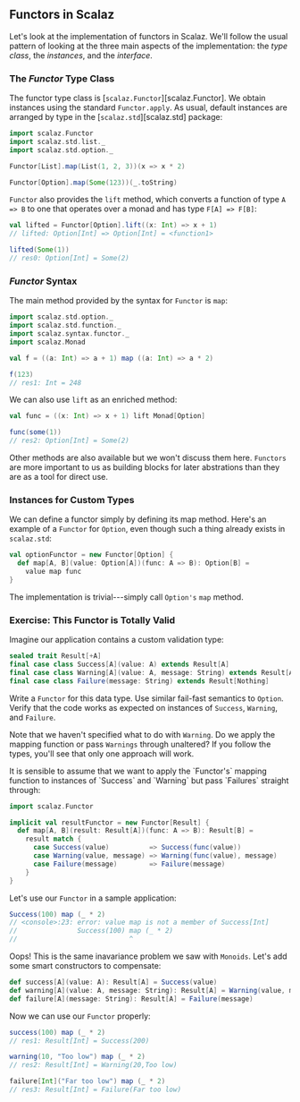 ## Functors in Scalaz

Let's look at the implementation of functors in Scalaz. We'll follow the usual pattern of looking at the three main aspects of the implementation: the *type class*, the *instances*, and the *interface*.

### The *Functor* Type Class

The functor type class is [`scalaz.Functor`][scalaz.Functor]. We obtain instances using the standard `Functor.apply`. As usual, default instances are arranged by type in the [`scalaz.std`][scalaz.std] package:

~~~ scala
import scalaz.Functor
import scalaz.std.list._
import scalaz.std.option._

Functor[List].map(List(1, 2, 3))(x => x * 2)

Functor[Option].map(Some(123))(_.toString)
~~~

`Functor` also provides the `lift` method, which converts a function of type `A => B` to one that operates over a monad and has type `F[A] => F[B]`:

~~~ scala
val lifted = Functor[Option].lift((x: Int) => x + 1)
// lifted: Option[Int] => Option[Int] = <function1>

lifted(Some(1))
// res0: Option[Int] = Some(2)
~~~

### *Functor* Syntax

The main method provided by the syntax for `Functor` is `map`:

~~~ scala
import scalaz.std.option._
import scalaz.std.function._
import scalaz.syntax.functor._
import scalaz.Monad

val f = ((a: Int) => a + 1) map ((a: Int) => a * 2)

f(123)
// res1: Int = 248
~~~

We can also use `lift` as an enriched method:

~~~ scala
val func = ((x: Int) => x + 1) lift Monad[Option]

func(some(1))
// res2: Option[Int] = Some(2)
~~~

Other methods are also available but we won't discuss them here. `Functors` are more important to us as building blocks for later abstrations than they are as a tool for direct use.

### Instances for Custom Types

We can define a functor simply by defining its map method. Here's an example of a `Functor` for `Option`, even though such a thing already exists in `scalaz.std`:

~~~ scala
val optionFunctor = new Functor[Option] {
  def map[A, B](value: Option[A])(func: A => B): Option[B] =
    value map func
}
~~~

The implementation is trivial---simply call `Option's` `map` method.

### Exercise: This Functor is Totally Valid

Imagine our application contains a custom validation type:

~~~ scala
sealed trait Result[+A]
final case class Success[A](value: A) extends Result[A]
final case class Warning[A](value: A, message: String) extends Result[A]
final case class Failure(message: String) extends Result[Nothing]
~~~

Write a `Functor` for this data type. Use similar fail-fast semantics to `Option`. Verify that the code works as expected on instances of `Success`, `Warning`, and `Failure`.

Note that we haven't specified what to do with `Warning`. Do we apply the mapping function or pass `Warnings` through unaltered? If you follow the types, you'll see that only one approach will work.

<div class="solution">
It is sensible to assume that we want to apply the `Functor's` mapping function to instances of `Success` and `Warning` but pass `Failures` straight through:

~~~ scala
import scalaz.Functor

implicit val resultFunctor = new Functor[Result] {
  def map[A, B](result: Result[A])(func: A => B): Result[B] =
    result match {
      case Success(value)          => Success(func(value))
      case Warning(value, message) => Warning(func(value), message)
      case Failure(message)        => Failure(message)
    }
}
~~~

Let's use our `Functor` in a sample application:

~~~ scala
Success(100) map (_ * 2)
// <console>:23: error: value map is not a member of Success[Int]
//               Success(100) map (_ * 2)
//                            ^
~~~

Oops! This is the same inavariance problem we saw with `Monoids`. Let's add some smart constructors to compensate:

~~~ scala
def success[A](value: A): Result[A] = Success(value)
def warning[A](value: A, message: String): Result[A] = Warning(value, message)
def failure[A](message: String): Result[A] = Failure(message)
~~~

Now we can use our `Functor` properly:

~~~ scala
success(100) map (_ * 2)
// res1: Result[Int] = Success(200)

warning(10, "Too low") map (_ * 2)
// res2: Result[Int] = Warning(20,Too low)

failure[Int]("Far too low") map (_ * 2)
// res3: Result[Int] = Failure(Far too low)
~~~
</div>
